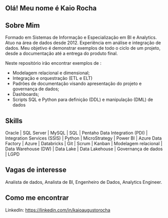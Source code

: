 ## Olá! Meu nome é Kaio Rocha

## Sobre Mim

Formado em Sistemas de Informação e Especialização em BI e Analytics. Atuo na área de dados desde 2012. Experiência em análise e integração de dados. Meu objetivo é demonstrar exemplos de todo o ciclo de um projeto, desde a documentação até a entrega do produto final. 

Neste repositório irão encontrar exemplos de :
- Modelagem relacional e dimensional;
- Integração e orquestração (ETL e ELT)
- Padrões de documentação visando apresentação do projeto e governança de dados;
- Dashboards;
- Scripts SQL e Python para definição (DDL) e manipulação (DML) de dados

## Skills

Oracle | SQL Server | MySQL | SQL | Pentaho Data Integration (PDI) | Integration Services (SSIS) | Python | MicroStrategy | Power BI | Azure Data Factory | Azure | Databricks | Git | Scrum | Kanban | Modelagem relacional | Data Warehouse (DW) | Data Lake | Data Lakehouse | Governança de dados | LGPD

## Vagas de interesse
Analista de dados, Analista de BI, Engenheiro de Dados, Analytics Engineer. 

## Como me encontrar
LinkedIn: https://linkedin.com/in/kaioaugustorocha
